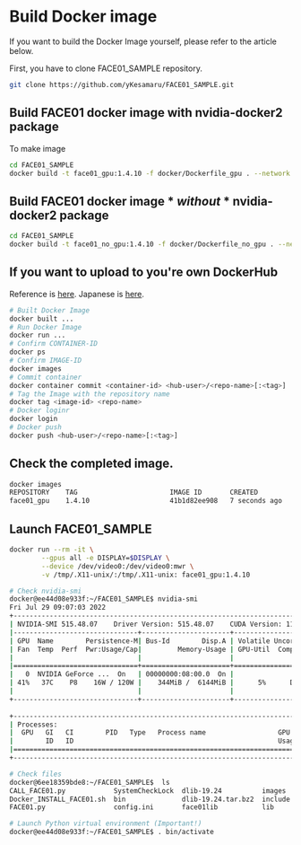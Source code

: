 # Build Docker image
If you want to build the Docker Image yourself, please refer to the article below.


First, you have to clone FACE01_SAMPLE repository.
```bash
git clone https://github.com/yKesamaru/FACE01_SAMPLE.git
```


## Build FACE01 docker image with nvidia-docker2 package
To make image
```bash
cd FACE01_SAMPLE
docker build -t face01_gpu:1.4.10 -f docker/Dockerfile_gpu . --network host
```


## Build FACE01 docker image * ***without*** * nvidia-docker2 package
```bash
cd FACE01_SAMPLE
docker build -t face01_no_gpu:1.4.10 -f docker/Dockerfile_no_gpu . --network host
```


## If you want to upload to you're own DockerHub
Reference is [here](https://docs.docker.com/docker-hub/repos/#pushing-a-docker-container-image-to-docker-hub).
Japanese is [here](https://zenn.dev/katan/articles/1d5ff92fd809e7).
```bash
# Built Docker Image
docker built ...
# Run Docker Image
docker run ...
# Confirm CONTAINER-ID
docker ps
# Confirm IMAGE-ID
docker images
# Commit container
docker container commit <container-id> <hub-user>/<repo-name>[:<tag>]
# Tag the Image with the repository name
docker tag <image-id> <repo-name>
# Docker loginr
docker login
# Docker push
docker push <hub-user>/<repo-name>[:<tag>]
```


## Check the completed image.
```bash
docker images
REPOSITORY    TAG                       IMAGE ID       CREATED         SIZE
face01_gpu    1.4.10                    41b1d82ee908   7 seconds ago   17.5GB
```


## Launch FACE01_SAMPLE
```bash
docker run --rm -it \
        --gpus all -e DISPLAY=$DISPLAY \
        --device /dev/video0:/dev/video0:mwr \
        -v /tmp/.X11-unix/:/tmp/.X11-unix: face01_gpu:1.4.10 

# Check nvidia-smi
docker@ee44d08e933f:~/FACE01_SAMPLE$ nvidia-smi
Fri Jul 29 09:07:03 2022       
+-----------------------------------------------------------------------------+
| NVIDIA-SMI 515.48.07    Driver Version: 515.48.07    CUDA Version: 11.7     |
|-------------------------------+----------------------+----------------------+
| GPU  Name        Persistence-M| Bus-Id        Disp.A | Volatile Uncorr. ECC |
| Fan  Temp  Perf  Pwr:Usage/Cap|         Memory-Usage | GPU-Util  Compute M. |
|                               |                      |               MIG M. |
|===============================+======================+======================|
|   0  NVIDIA GeForce ...  On   | 00000000:08:00.0  On |                  N/A |
| 41%   37C    P8    16W / 120W |    344MiB /  6144MiB |      5%      Default |
|                               |                      |                  N/A |
+-------------------------------+----------------------+----------------------+
                                                                               
+-----------------------------------------------------------------------------+
| Processes:                                                                  |
|  GPU   GI   CI        PID   Type   Process name                  GPU Memory |
|        ID   ID                                                   Usage      |
|=============================================================================|
+-----------------------------------------------------------------------------+

# Check files
docker@6ee18359bde8:~/FACE01_SAMPLE$  ls
CALL_FACE01.py            SystemCheckLock  dlib-19.24          images   lib64        output              requirements.txt  test.mp4
Docker_INSTALL_FACE01.sh  bin              dlib-19.24.tar.bz2  include  noFace       priset_face_images  share             顔無し区間を含んだテスト動画.mp4
FACE01.py                 config.ini       face01lib           lib      npKnown.npz  pyvenv.cfg          some_people.mp4

# Launch Python virtual environment (Important!)
docker@ee44d08e933f:~/FACE01_SAMPLE$ . bin/activate

```
